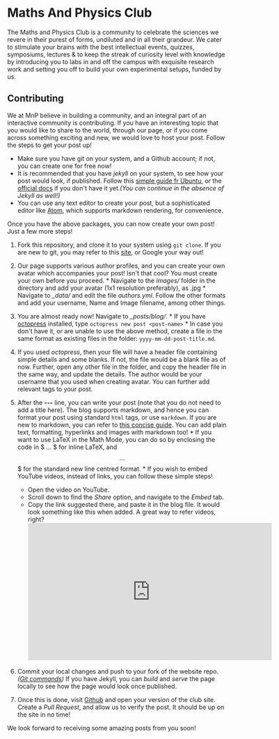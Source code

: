 # Maths And Physics Club

The Maths and Physics Club is a community to celebrate the sciences we revere in their purest of forms, undiluted and in all their grandeur. We cater to stimulate your brains with the best intellectual events, quizzes, symposiums, lectures & to keep the streak of curiosity level with knowledge by introducing you to labs in and off the campus with exquisite research work and setting you off to build your own experimental setups, funded by us.

## Contributing
We at MnP believe in building a community, and an integral part of an interactive community is contributing. If you have an interesting topic that you would like to share to the world, through our page, or if you come across something exciting and new, we would love to host your post. Follow the steps to get your post up!

  * Make sure you have git on your system, and a Github account; if not, you can create one for free now!    
  * It is recommended that you have *jekyll* on your system, to see how your post would look, if published. Follow this [simple guide fr Ubuntu](http://sharadchhetri.com/2014/06/30/install-jekyll-on-ubuntu-14-04-lts/), or the [official docs](https://jekyllrb.com/docs/installation/) if you don't have it yet._(You can continue in the absence of Jekyll as well!)_  
  * You can use any text editor to create your post, but a sophisticated editor like [Atom](https://atom.io/), which supports markdown rendering, for convenience.  

Once you have the above packages, you can now create your own post! Just a few more steps!

  1. Fork this repository, and clone it to your system using `git clone`. If you are new to git, you may refer to this [site](http://gitref.org/), or Google your way out!

  2. Our page supports various author profiles, and you can create your own avatar which accompanies your post! Isn't that cool? You must create your own before you proceed.
    * Navigate to the _images/_ folder in the directory and add your avatar (1x1 resolution preferably), as <username>.jpg
    * Navigate to *_data/* and edit the file *authors.yml*. Follow the other formats and add your username, Name and Image filename, among other things.

  3. You are almost ready now! Navigate to *_posts/blog/*.
    * If you have [octopress](http://octopress.org/) installed, type `octopress new post <post-name>`
    * In case you don't have it, or are unable to use the above method, create a file in the same format as existing files in the folder: `yyyy-mm-dd-post-title.md`.

  4. If you used _octopress_, then your file will have a header file containing simple details and some blanks. If not, the file would be a blank file as of now. Further, open any other file in the folder, and copy the header file in the same way, and update the details. The author would be your username that you used when creating avatar. You can further add relevant tags to your post.

  5. After the **---** line, you can write your post (note that you do not need to add a title here). The blog supports markdown, and hence you can format your post using standard `html` tags, or use `markdown`. If you are new to markdown, you can refer to [this concise guide](https://daringfireball.net/projects/markdown/syntax). You can add plain text, formatting, hyperlinks and images with markdown too!
    * If you want to use LaTeX in the Math Mode, you can do so by enclosing the code in $ ... $ for inline LaTeX, and $$ ... $$$ for the standard new line centred format.
    * If you wish to embed YouTube videos, instead of links, you can follow these simple steps!
      - Open the video on YouTube.
      - Scroll down to find the _Share_ option, and navigate to the _Embed_ tab.
      - Copy the link suggested there, and paste it in the blog file.
    It would look something like this when added. A great way to refer videos, right?
    <iframe width="560" height="315" src="https://www.youtube.com/embed/yZzcLc-XxM4" frameborder="0" allowfullscreen></iframe>

  6. Commit your local changes and push to your fork of the website repo. _([Git commands](http://gitref.org/))_ If you have Jekyll, you can _build_ and _serve_ the page locally to see how the page would look once published.

  7. Once this is done, visit [Github](https://github.com/) and open your version of the club site. Create a _Pull Request_, and allow us to verify the post. It should be up on the site in no time!

We look forward to receiving some amazing posts from you soon!
